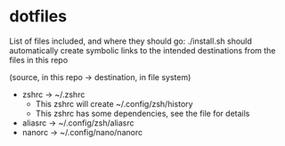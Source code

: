 # dotfiles

List of files included, and where they should go:
./install.sh should automatically create symbolic links to the intended 
destinations from the files in this repo

(source, in this repo → destination, in file system)

* zshrc → ~/.zshrc
    * This zshrc will create ~/.config/zsh/history
    * This zshrc has some dependencies, see the file for details
* aliasrc → ~/.config/zsh/aliasrc
* nanorc → ~/.config/nano/nanorc

